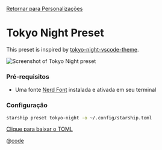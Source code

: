 [Retornar para Personalizações](./README.md#pastel-powerline)

# Tokyo Night Preset

This preset is inspired by [tokyo-night-vscode-theme](https://github.com/enkia/tokyo-night-vscode-theme).

![Screenshot of Tokyo Night preset](/presets/img/tokyo-night.png)

### Pré-requisitos

- Uma fonte [Nerd Font](https://www.nerdfonts.com/) instalada e ativada em seu terminal

### Configuração

```sh
starship preset tokyo-night -o ~/.config/starship.toml
```

[Clique para baixar o TOML](/presets/toml/tokyo-night.toml)

@[code](../../.vuepress/public/presets/toml/tokyo-night.toml)
